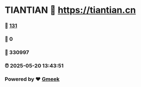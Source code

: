 # TIANTIAN :link: https://tiantian.cn 
### :page_facing_up: [131](https://tiantian.cn/tag.html) 
### :speech_balloon: 0 
### :hibiscus: 330997 
### :alarm_clock: 2025-05-20 13:43:51 
### Powered by :heart: [Gmeek](https://github.com/Meekdai/Gmeek)
